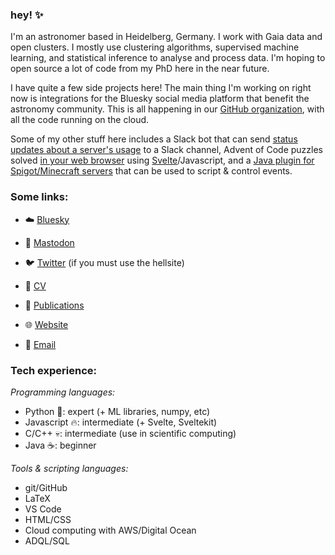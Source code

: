 ### hey! ✨

I'm an astronomer based in Heidelberg, Germany. I work with Gaia data and open clusters. I mostly use clustering algorithms, supervised machine learning, and statistical inference to analyse and process data. I'm hoping to open source a lot of code from my PhD here in the near future.

I have quite a few side projects here! The main thing I'm working on right now is integrations for the Bluesky social media platform that benefit the astronomy community. This is all happening in our [GitHub organization](https://github.com/bluesky-astronomy), with all the code running on the cloud.

Some of my other stuff here includes a Slack bot that can send [status updates about a server's usage](https://github.com/emilyhunt/lsw-slackbot) to a Slack channel, Advent of Code puzzles solved [in your web browser](https://aoc.emilydoesastro.com/) using [Svelte](https://svelte.dev/)/Javascript, and a [Java plugin for Spigot/Minecraft servers](https://github.com/emilyhunt/ScenarioGen) that can be used to script & control events.

### Some links:

- ☁️ [Bluesky](https://bsky.app/profile/emily.space)

- 🐘 [Mastodon](https://mstdn.social/@emilydoesastro)

- 🐦 [Twitter](https://twitter.com/emilydoesastro) (if you must use the hellsite)

- 📃 [CV](https://raw.githubusercontent.com/emilyhunt/cv/main/hunt-cv.pdf)

- 📖 [Publications](https://ui.adsabs.harvard.edu/search/q=orcid%3A0000-0002-5555-8058&sort=date+desc)

- 🌐 [Website](https://emilydoesastro.com/)

- 📧 [Email](mailto:ehunt@lsw.uni-heidelberg.de)

### Tech experience:

_Programming languages:_

- Python 🐍: expert (+ ML libraries, numpy, etc)
- Javascript 🔥: intermediate (+ Svelte, Sveltekit)
- C/C++ 💀: intermediate (use in scientific computing)
- Java ☕: beginner

_Tools & scripting languages:_

- git/GitHub
- LaTeX
- VS Code
- HTML/CSS
- Cloud computing with AWS/Digital Ocean
- ADQL/SQL
